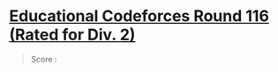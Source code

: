 # [Educational Codeforces Round 116 (Rated for Div. 2)](https://codeforces.com/contests/1606)
> Score :


